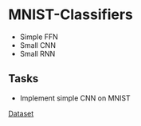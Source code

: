 MNIST-Classifiers
=================

- Simple FFN
- Small CNN
- Small RNN

Tasks
------------------
- Implement simple CNN on MNIST

[Dataset](http://yann.lecun.com/exdb/mnist/)